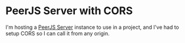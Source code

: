 # PeerJS Server with CORS

I'm hosting a [PeerJS Server](https://github.com/peers/peerjs-server) instance to use in a project, and I've had to setup CORS so I can call it from any origin.
